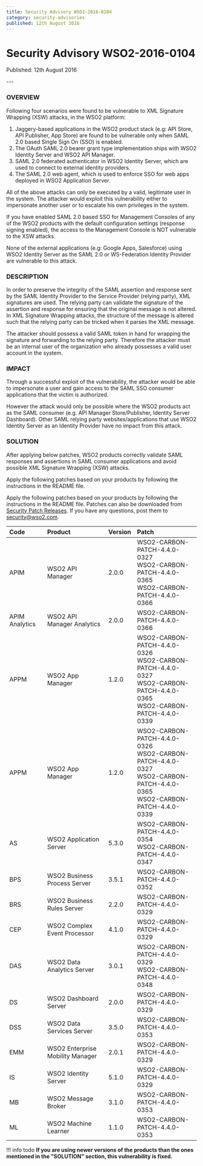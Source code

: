 ```yaml
---
title: Security Advisory WSO2-2016-0104
category: security-advisories
published: 12th August 2016
---
```


# Security Advisory WSO2-2016-0104

<p class="doc-info">Published: 12th August 2016</p>
---

### OVERVIEW
Following four scenarios were found to be vulnerable to XML Signature Wrapping (XSW) attacks, in the WSO2 platform:

1. Jaggery-based applications in the WSO2 product stack (e.g: API Store, API Publisher, App Store) are found to be vulnerable only when SAML 2.0 based Single Sign On (SSO) is enabled.
2. The OAuth SAML 2.0 bearer grant type implementation ships with WSO2 Identity Server and WSO2 API Manager.
3. SAML 2.0 federated authenticator in WSO2 Identity Server, which are used to connect to external identity providers.
4. The SAML 2.0 web agent, which is used to enforce SSO for web apps deployed in WSO2 Application Server.

All of the above attacks can only be executed by a valid, legitimate user in the system. The attacker would exploit this vulnerability either to impersonate another user or to escalate his own privileges in the system.

If you have enabled SAML 2.0 based SSO for Management Consoles of any of the WSO2 products with the default configuration settings (response signing enabled), the access to the Management Console is NOT vulnerable to the XSW attacks.

None of the external applications (e.g: Google Apps, Salesforce) using WSO2 Identity Server as the SAML 2.0 or WS-Federation Identity Provider are vulnerable to this attack.


### DESCRIPTION
In order to preserve the integrity of the SAML assertion and response sent by the SAML Identity Provider to the Service Provider (relying party), XML signatures are used. The relying party can validate the signature of the assertion and response for ensuring that the original message is not altered. In XML Signature Wrapping attacks, the structure of the message is altered such that the relying party can be tricked when it parses the XML message.

The attacker should possess a valid SAML token in hand for wrapping the signature and forwarding to the relying party. Therefore the attacker must be an internal user of the organization who already possesses a valid user account in the system.


### IMPACT
Through a successful exploit of the vulnerability, the attacker would be able to impersonate a user and gain access to the SAML SSO consumer applications that the victim is authorized.

However the attack would only be possible where the WSO2 products act as the SAML consumer (e.g. API Manager Store/Publisher, Identity Server Dashboard). Other SAML relying party websites/applications that use WSO2 Identity Server as an Identity Provider have no impact from this attack.


### SOLUTION
After applying below patches, WSO2 products correctly validate SAML responses and assertions in SAML consumer applications and avoid possible XML Signature Wrapping (XSW) attacks.

Apply the following patches based on your products by following the instructions in the README file.

Apply the following patches based on your products by following the instructions in the README file. Patches can also be downloaded from [Security Patch Releases](https://wso2.com/security-patch-releases/). If you have any questions, post them to <security@wso2.com>.


| **Code** | **Product** | **Version** | **Patch** |
| :--- | :------ | :------ | :---- |
| APIM | WSO2 API Manager | 2.0.0 | WSO2-CARBON-PATCH-4.4.0-0327 <br> WSO2-CARBON-PATCH-4.4.0-0365 <br> WSO2-CARBON-PATCH-4.4.0-0366 |
| APIM Analytics | WSO2 API Manager Analytics | 2.0.0 | WSO2-CARBON-PATCH-4.4.0-0366 |
| APPM | WSO2 App Manager | 1.2.0 | WSO2-CARBON-PATCH-4.4.0-0326 <br> WSO2-CARBON-PATCH-4.4.0-0327 <br> WSO2-CARBON-PATCH-4.4.0-0365 <br> WSO2-CARBON-PATCH-4.4.0-0339 |
| APPM | WSO2 App Manager | 1.2.0 | WSO2-CARBON-PATCH-4.4.0-0326 <br> WSO2-CARBON-PATCH-4.4.0-0327 <br> WSO2-CARBON-PATCH-4.4.0-0365 <br> WSO2-CARBON-PATCH-4.4.0-0339 |
| AS | WSO2 Application Server | 5.3.0 | WSO2-CARBON-PATCH-4.4.0-0354 <br> WSO2-CARBON-PATCH-4.4.0-0347 |
| BPS | WSO2 Business Process Server | 3.5.1 | WSO2-CARBON-PATCH-4.4.0-0352 |
| BRS | WSO2 Business Rules Server | 2.2.0 | WSO2-CARBON-PATCH-4.4.0-0329 |
| CEP | WSO2 Complex Event Processor | 4.1.0 | WSO2-CARBON-PATCH-4.4.0-0329 |
| DAS | WSO2 Data Analytics Server | 3.0.1 | WSO2-CARBON-PATCH-4.4.0-0329 <br> WSO2-CARBON-PATCH-4.4.0-0348 |
| DS | WSO2 Dashboard Server | 2.0.0 | WSO2-CARBON-PATCH-4.4.0-0329 | WSO2-CARBON-PATCH-4.4.0-0331 <br> WSO2-CARBON-PATCH-4.4.0-0355 <br> WSO2-CARBON-PATCH-4.4.0-0340 |
| DSS | WSO2 Data Services Server | 3.5.0 | WSO2-CARBON-PATCH-4.4.0-0353 |
| EMM | WSO2 Enterprise Mobility Manager | 2.0.1 | WSO2-CARBON-PATCH-4.4.0-0329 <br> | WSO2-CARBON-PATCH-4.4.0-0331 <br> WSO2-CARBON-PATCH-4.4.0-0355 <br> WSO2-CARBON-PATCH-4.4.0-0358 |
| IS | WSO2 Identity Server | 5.1.0 | WSO2-CARBON-PATCH-4.4.0-0329 | WSO2-CARBON-PATCH-4.4.0-0331 <br> WSO2-CARBON-PATCH-4.4.0-0355 |
| MB | WSO2 Message Broker | 3.1.0 | WSO2-CARBON-PATCH-4.4.0-0353 |
| ML | WSO2 Machine Learner | 1.1.0 | WSO2-CARBON-PATCH-4.4.0-0353 |


!!! info todo
    **If you are using newer versions of the products than the ones mentioned in the "SOLUTION" section, this vulnerability is fixed.**
